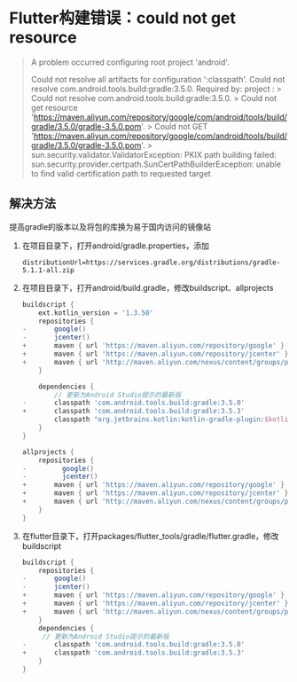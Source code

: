 # Flutter构建错误：could not get resource

> A problem occurred configuring root project 'android'.
>
> Could not resolve all artifacts for configuration ':classpath'.
> Could not resolve com.android.tools.build:gradle:3.5.0.
> Required by:
>     project :
>     > Could not resolve com.android.tools.build:gradle:3.5.0.
>        > Could not get resource 'https://maven.aliyun.com/repository/google/com/android/tools/build/gradle/3.5.0/gradle-3.5.0.pom'.
>           > Could not GET 'https://maven.aliyun.com/repository/google/com/android/tools/build/gradle/3.5.0/gradle-3.5.0.pom'.
>              > sun.security.validator.ValidatorException: PKIX path building failed: sun.security.provider.certpath.SunCertPathBuilderException: unable to find valid certification path to requested target

## 解决方法

提高gradle的版本以及将包的库换为易于国内访问的镜像站

1. 在项目目录下，打开android/gradle.properties，添加

   ```gradle.properties
   distributionUrl=https://services.gradle.org/distributions/gradle-5.1.1-all.zip
   ```

2. 在项目目录下，打开android/build.gradle，修改buildscript、allprojects

   ```gradle
   buildscript {
       ext.kotlin_version = '1.3.50'
       repositories {
   -       google()
   -       jcenter()
   +       maven { url 'https://maven.aliyun.com/repository/google' }
   +       maven { url 'https://maven.aliyun.com/repository/jcenter' }
   +       maven { url 'http://maven.aliyun.com/nexus/content/groups/public' }
       }
   
       dependencies {
           // 更新为Android Studio提示的最新版
   -       classpath 'com.android.tools.build:gradle:3.5.0'
   +       classpath 'com.android.tools.build:gradle:3.5.3'
           classpath "org.jetbrains.kotlin:kotlin-gradle-plugin:$kotlin_version"
       }
   }
   ```

   ```gradle
   allprojects {
       repositories {
   -         google()
   -         jcenter()
   +       maven { url 'https://maven.aliyun.com/repository/google' }
   +       maven { url 'https://maven.aliyun.com/repository/jcenter' }
   +       maven { url 'http://maven.aliyun.com/nexus/content/groups/public' }
       }
   }
   ```

3. 在flutter目录下，打开packages/flutter_tools/gradle/flutter.gradle，修改buildscript

   ```gradle
   buildscript {
       repositories {
   -       google()
   -       jcenter()
   +       maven { url 'https://maven.aliyun.com/repository/google' }
   +       maven { url 'https://maven.aliyun.com/repository/jcenter' }
   +       maven { url 'http://maven.aliyun.com/nexus/content/groups/public' }
       }
       dependencies {
       	// 更新为Android Studio提示的最新版
   -       classpath 'com.android.tools.build:gradle:3.5.0'
   +       classpath 'com.android.tools.build:gradle:3.5.3'
       }
   }
   ```

   

